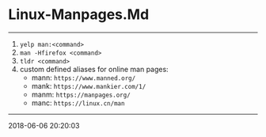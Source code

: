 # Linux-Manpages.Md

----------------------------------------- 

1. `yelp man:<command>`
1. `man -Hfirefox <command>`
1. `tldr <command>`
1. custom defined aliases for online man pages:
   - mann: `https://www.manned.org/`
   - mank: `https://www.mankier.com/1/`
   - manm: `https://manpages.org/`
   - manc: `https://linux.cn/man`
-----------------------------------------
2018-06-06 20:20:03
